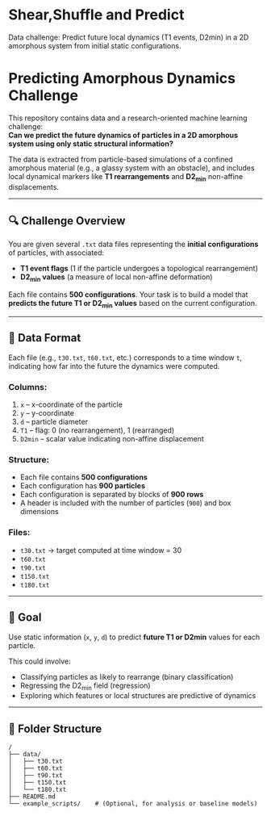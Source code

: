 # Shear,Shuffle and Predict
Data challenge: Predict future local dynamics (T1 events, D2min) in a 2D amorphous system from initial static configurations.

# Predicting Amorphous Dynamics Challenge

This repository contains data and a research-oriented machine learning challenge:  
**Can we predict the future dynamics of particles in a 2D amorphous system using only static structural information?**

The data is extracted from particle-based simulations of a confined amorphous material (e.g., a glassy system with an obstacle), and includes local dynamical markers like **T1 rearrangements** and **D2<sub>min</sub>** non-affine displacements.

---

## 🔍 Challenge Overview

You are given several `.txt` data files representing the **initial configurations** of particles, with associated:
- **T1 event flags** (1 if the particle undergoes a topological rearrangement)
- **D2<sub>min</sub> values** (a measure of local non-affine deformation)

Each file contains **500 configurations**. Your task is to build a model that **predicts the future T1 or D2<sub>min</sub> values** based on the current configuration.

---

## 🧪 Data Format

Each file (e.g., `t30.txt`, `t60.txt`, etc.) corresponds to a time window `t`, indicating how far into the future the dynamics were computed.

### Columns:
1. `x` – x-coordinate of the particle  
2. `y` – y-coordinate  
3. `d` – particle diameter  
4. `T1` – flag: 0 (no rearrangement), 1 (rearranged)  
5. `D2min` – scalar value indicating non-affine displacement

### Structure:
- Each file contains **500 configurations**
- Each configuration has **900 particles**
- Each configuration is separated by blocks of **900 rows**
- A header is included with the number of particles (`900`) and box dimensions

### Files:
- `t30.txt` → target computed at time window = 30  
- `t60.txt`  
- `t90.txt`  
- `t150.txt`  
- `t180.txt`

---

## 🎯 Goal

Use static information (`x`, `y`, `d`) to predict **future T1 or D2min** values for each particle.

This could involve:
- Classifying particles as likely to rearrange (binary classification)
- Regressing the D2<sub>min</sub> field (regression)
- Exploring which features or local structures are predictive of dynamics

---

## 📂 Folder Structure

```plaintext
/
├── data/
│   ├── t30.txt
│   ├── t60.txt
│   ├── t90.txt
│   ├── t150.txt
│   └── t180.txt
├── README.md
└── example_scripts/    # (Optional, for analysis or baseline models)
